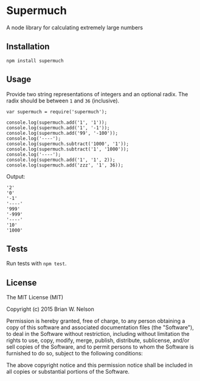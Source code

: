 # Supermuch

A node library for calculating extremely large numbers

Installation
------------

    npm install supermuch

Usage
-----

Provide two string representations of integers and an optional radix. The radix should be between `1` and `36` (inclusive).

    var supermuch = require('supermuch');

    console.log(supermuch.add('1', '1'));
    console.log(supermuch.add('1', '-1'));
    console.log(supermuch.add('99', '-100'));
    console.log('----');
    console.log(supermuch.subtract('1000', '1'));
    console.log(supermuch.subtract('1', '1000'));
    console.log('----');
    console.log(supermuch.add('1', '1', 2));
    console.log(supermuch.add('zzz', '1', 36));

Output:

    '2'
    '0'
    '-1'
    '----'
    '999'
    '-999'
    '----'
    '10'
    '1000'

Tests
-----

Run tests with `npm test`.


License
-------

The MIT License (MIT)

Copyright (c) 2015 Brian W. Nelson

Permission is hereby granted, free of charge, to any person obtaining a copy
of this software and associated documentation files (the "Software"), to deal
in the Software without restriction, including without limitation the rights
to use, copy, modify, merge, publish, distribute, sublicense, and/or sell
copies of the Software, and to permit persons to whom the Software is
furnished to do so, subject to the following conditions:

The above copyright notice and this permission notice shall be included in
all copies or substantial portions of the Software.
